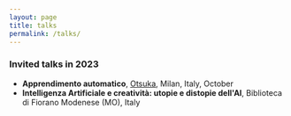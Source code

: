 ```yaml
---
layout: page
title: talks
permalink: /talks/
---
```


### Invited talks in 2023

* **Apprendimento automatico**, [Otsuka](https://www.otsuka.co.jp/en/), Milan, Italy, October
* **Intelligenza Artificiale e creatività: utopie e distopie dell'AI**, Biblioteca di Fiorano Modenese (MO), Italy